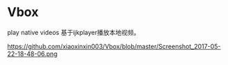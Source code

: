 # Vbox
play native videos
基于ijkplayer播放本地视频。


https://github.com/xiaoxinxin003/Vbox/blob/master/Screenshot_2017-05-22-18-48-06.png